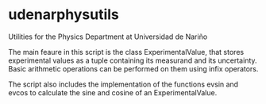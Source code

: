 # udenarphysutils
Utilities for the Physics Department at Universidad de Nariño

The main feaure in this script is the class ExperimentalValue, that stores experimental values as a tuple containing its measurand and its uncertainty. Basic arithmetic operations can be performed on them using infix operators.

The script also includes the implementation of the functions evsin and evcos to calculate the sine and cosine of an ExperimentalValue.
